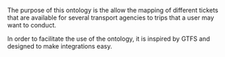The purpose of this ontology is the allow the mapping of different tickets that are available for several transport agencies to trips that a user may want to conduct.

In order to facilitate the use of the ontology, it is inspired by GTFS and designed to make integrations easy.
